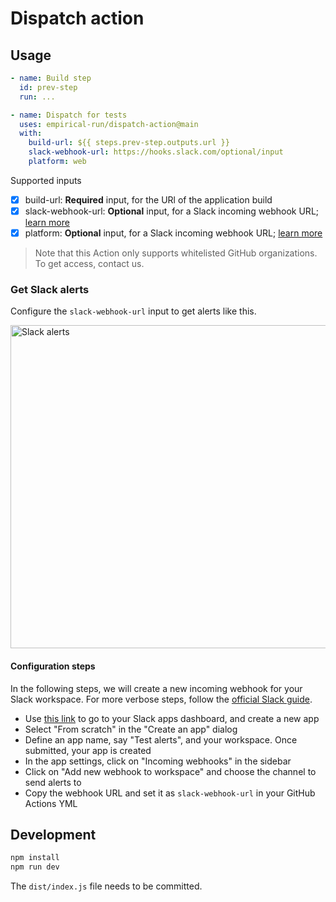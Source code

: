 # Dispatch action

## Usage

```yml
- name: Build step
  id: prev-step
  run: ...

- name: Dispatch for tests
  uses: empirical-run/dispatch-action@main
  with:
    build-url: ${{ steps.prev-step.outputs.url }}
    slack-webhook-url: https://hooks.slack.com/optional/input
    platform: web
```

Supported inputs
- [x] build-url: **Required** input, for the URl of the application build
- [x] slack-webhook-url: **Optional** input, for a Slack incoming webhook URL; [learn more](#get-slack-alerts)
- [x] platform: **Optional** input, for a Slack incoming webhook URL; [learn more](#get-slack-alerts)

> Note that this Action only supports whitelisted GitHub organizations. To get access, contact us.

### Get Slack alerts

Configure the `slack-webhook-url` input to get alerts like this.

<img width="517" alt="Slack alerts" src="https://github.com/empirical-run/dispatch-action/assets/284612/32ec902a-c8d0-48d6-afe3-447e0aaec049">

#### Configuration steps

In the following steps, we will create a new incoming webhook for your Slack workspace. For more verbose
steps, follow the [official Slack guide](https://api.slack.com/messaging/webhooks).

- Use [this link](https://api.slack.com/apps?new_app=1) to go to your Slack apps dashboard, and create a new app
- Select "From scratch" in the "Create an app" dialog
- Define an app name, say "Test alerts", and your workspace. Once submitted, your app is created
- In the app settings, click on "Incoming webhooks" in the sidebar
- Click on "Add new webhook to workspace" and choose the channel to send alerts to
- Copy the webhook URL and set it as `slack-webhook-url` in your GitHub Actions YML

## Development

```sh
npm install
npm run dev
```

The `dist/index.js` file needs to be committed.

